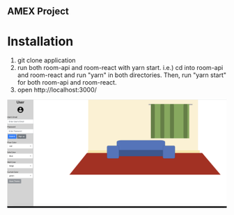 ## AMEX Project

# Installation
1) git clone application
2) run both room-api and room-react with yarn start.  i.e.) cd into room-api and room-react and run "yarn" in both directories.  Then, run "yarn start" for both room-api and room-react.
3) open http://localhost:3000/ 

![](images/HomePage.png)